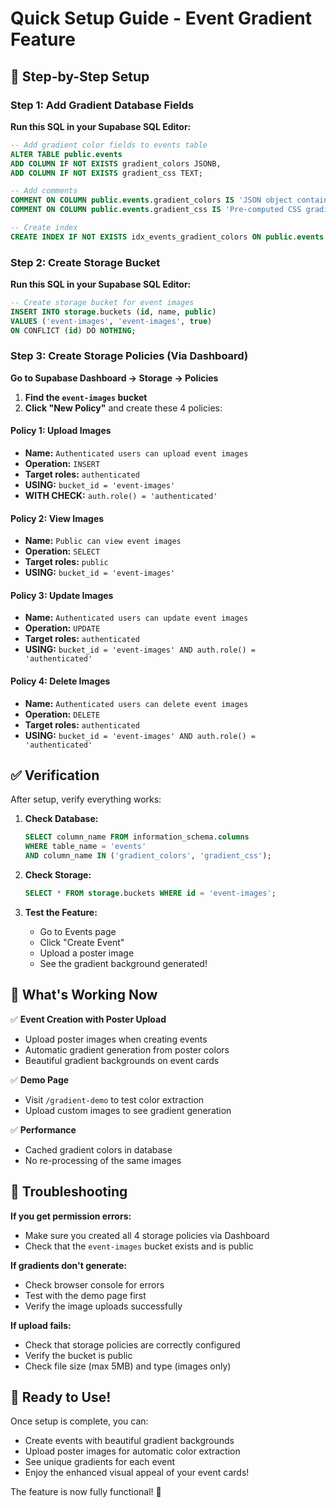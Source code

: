 # Quick Setup Guide - Event Gradient Feature

## 🚀 Step-by-Step Setup

### Step 1: Add Gradient Database Fields

**Run this SQL in your Supabase SQL Editor:**

```sql
-- Add gradient color fields to events table
ALTER TABLE public.events 
ADD COLUMN IF NOT EXISTS gradient_colors JSONB,
ADD COLUMN IF NOT EXISTS gradient_css TEXT;

-- Add comments
COMMENT ON COLUMN public.events.gradient_colors IS 'JSON object containing extracted color palette (vibrant, muted, darkVibrant, etc.)';
COMMENT ON COLUMN public.events.gradient_css IS 'Pre-computed CSS gradient string for performance';

-- Create index
CREATE INDEX IF NOT EXISTS idx_events_gradient_colors ON public.events USING GIN (gradient_colors);
```

### Step 2: Create Storage Bucket

**Run this SQL in your Supabase SQL Editor:**

```sql
-- Create storage bucket for event images
INSERT INTO storage.buckets (id, name, public)
VALUES ('event-images', 'event-images', true)
ON CONFLICT (id) DO NOTHING;
```

### Step 3: Create Storage Policies (Via Dashboard)

**Go to Supabase Dashboard → Storage → Policies**

1. **Find the `event-images` bucket**
2. **Click "New Policy"** and create these 4 policies:

#### Policy 1: Upload Images
- **Name:** `Authenticated users can upload event images`
- **Operation:** `INSERT`
- **Target roles:** `authenticated`
- **USING:** `bucket_id = 'event-images'`
- **WITH CHECK:** `auth.role() = 'authenticated'`

#### Policy 2: View Images
- **Name:** `Public can view event images`
- **Operation:** `SELECT`
- **Target roles:** `public`
- **USING:** `bucket_id = 'event-images'`

#### Policy 3: Update Images
- **Name:** `Authenticated users can update event images`
- **Operation:** `UPDATE`
- **Target roles:** `authenticated`
- **USING:** `bucket_id = 'event-images' AND auth.role() = 'authenticated'`

#### Policy 4: Delete Images
- **Name:** `Authenticated users can delete event images`
- **Operation:** `DELETE`
- **Target roles:** `authenticated`
- **USING:** `bucket_id = 'event-images' AND auth.role() = 'authenticated'`

## ✅ Verification

After setup, verify everything works:

1. **Check Database:**
   ```sql
   SELECT column_name FROM information_schema.columns 
   WHERE table_name = 'events' 
   AND column_name IN ('gradient_colors', 'gradient_css');
   ```

2. **Check Storage:**
   ```sql
   SELECT * FROM storage.buckets WHERE id = 'event-images';
   ```

3. **Test the Feature:**
   - Go to Events page
   - Click "Create Event"
   - Upload a poster image
   - See the gradient background generated!

## 🎯 What's Working Now

✅ **Event Creation with Poster Upload**
- Upload poster images when creating events
- Automatic gradient generation from poster colors
- Beautiful gradient backgrounds on event cards

✅ **Demo Page**
- Visit `/gradient-demo` to test color extraction
- Upload custom images to see gradient generation

✅ **Performance**
- Cached gradient colors in database
- No re-processing of the same images

## 🐛 Troubleshooting

**If you get permission errors:**
- Make sure you created all 4 storage policies via Dashboard
- Check that the `event-images` bucket exists and is public

**If gradients don't generate:**
- Check browser console for errors
- Test with the demo page first
- Verify the image uploads successfully

**If upload fails:**
- Check that storage policies are correctly configured
- Verify the bucket is public
- Check file size (max 5MB) and type (images only)

## 🎨 Ready to Use!

Once setup is complete, you can:
- Create events with beautiful gradient backgrounds
- Upload poster images for automatic color extraction
- See unique gradients for each event
- Enjoy the enhanced visual appeal of your event cards!

The feature is now fully functional! 🚀

